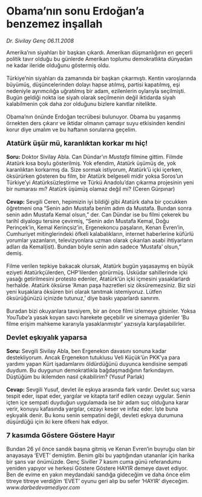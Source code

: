 # Obama’nın sonu Erdoğan’a benzemez inşallah

*Dr. Sivilay Genç 06.11.2008*

<div class="taraf_structure_2col_1zq">
<div class="margen_n">



 <p>Amerika’nın siyahları bir başkan çıkardı. Amerikan düşmanlığının en geçerli politik tavır olduğu bu günlerde Amerikan toplumu demokratlıkta dünyadan ne kadar ileride olduğunu göstermiş oldu. <br/><br/>Türkiye’nin siyahları da zamanında bir başkan çıkarmıştı. Kentin varoşlarında büyümüş, düşüncelerinden dolayı hapse atılmış, partisi kapatılmış, eşi nedeniyle ayrımcılığa uğratılmış bir adam, ezilenlerin oylarıyla seçilmişti. Bugün geldiği nokta ise siyah olarak seçilmenin değil iktidarda siyah kalabilmenin çok daha zor olduğunu bizlere kanıtlar nitelikte. <br/><br/>Obama’nın önünde Erdoğan tecrübesi bulunuyor. Obama bu yaşanmış örnekten ders çıkarır ve iktidar olmanın çamaşır suyu etkisinden kendini korur diye umalım ve bu haftanın sorularına geçelim.<b> <br/><br/><font size="4">Atatürk üşür mü, karanlıktan korkar mı hiç!</font></b><b> <br/><br/>Soru:</b> Doktor Sivilay Abla. Can Dündar’ın <i>Mustafa</i> filmine gittim. Filmde Atatürk kısa boylu gösterilmiş. Yok efendim, Atatürk üşümüş de, yok karanlıktan korkarmış da. Size sormak istiyorum, Atatürk’ü içki içerken, öksürürken gösteren bu film, bir Atatürk belgeseli midir yoksa Soros’un Türkiye’yi Atatürksüzleştirme ve Türkü Anadolu’dan çıkarma projesinin yeni bir numarası mı? Atatürk üşümüş olamaz değil mi? (Ceren Gürpınar)<b> <br/><br/>Cevap:</b> Sevgili Ceren, hepimizin iyi bildiği gibi Atatürk daha bir çocukken öğretmeni ona “Senin adın Mustafa benim adım da Mustafa. Bundan sonra senin adın Mustafa Kemal olsun,” der. Can Dündar ise bu filmi çekerek bu tarihî diyalogu tersine çevirmiş, “Senin adın Mustafa Kemal, Doğu Perinçek’in, Kemal Kerinçsiz’in, Ergenekoncu paşaların, Kenan Evren’in, Cumhuriyet mitinglerindeki öfkeli kalabalıkların, internet haberlerine küfürlü yorumlar yazanların, televizyonlara uzman olarak çıkarılan asabi ihtiyarların adları da Kemal(ist). Bundan böyle senin adın sadece ‘Mustafa’ olsun,” demiş. <br/><br/>Filme verilen tepkiye bakacak olursak, Atatürk bugün yaşasaymış en büyük eziyeti Atatürkçülerden, CHP’lilerden görürmüş. Üsküdar sahillerinde içki yasağı getirilmesini protesto edenler, Atatürk’ün içki içmesini yasaklarlardı herhalde. Atatürk öksürse ‘Aman paşa hazretleri siz öksüremezsiniz. Biz sizi yeni kuşaklara öksüren biri olarak tanıtmak istemiyoruz. Lütfen öksürüğünüzü içinizde tutunuz,’ diye baskı yaparlardı sanırım. <br/><br/>Buradan bizi okuyanlara tavsiyem, bir an önce filmi izlemeye gitsinler. Yoksa <i>YouTube</i>’a yasak koyan savcı harekete geçebilir ve sinemaya gidenler ‘Bu filme erişim mahkeme kararıyla yasaklanmıştır’ yazısıyla karşılaşabilirler.<b> <br/><br/><font size="4">Devlet eşkıyalık yaparsa</font> <br/><br/>Soru:</b> Sevgili Sivilay Abla, ben Ergenekon davasını sonuna kadar destekliyorum. Ancak Ergenekon tutuklusu Veli Küçük’ün PKK’ya para yardımı yapan Kürt işadamlarını öldürdüğünü duyunca kendisine sempati duydum. Bu duygunun demokratlıkla bağdaşmadığının farkındayım. Düştüğüm bu ikilemden nasıl çıkabilirim? (Yusuf Parlak)<b> <br/><br/>Cevap:</b> Sevgili Yusuf, devlet ile eşkıya arasında fark vardır. Devlet suç varsa tespit eder, ispat eder, yargılar ve kitapta tarif edilen cezayı uygular. Senin içten içe sempati duyduğun uygulamada ise bir adam suç olduğuna karar verir, konuyu kafasında yargılar, cezayı keser ve infaz eder. İşte buna eşkıyalık denir. Bu konu senin sempatini değil, devleti eşkıya durumuna düşürdüğü için iki kere öfkeni hak ediyor. <b><br/><br/><font size="4">7 kasımda Göstere Göstere Hayır</font></b> <br/><br/>Bundan 26 yıl önce sandık başına gitmiş ve Kenan Evren’in buyruğu olan bir anayasaya ‘EVET’ demiştim. Benim gibi bu yaptığından utananlar için harika bir şans var önümüzde. Genç Siviller 7 kasım cuma günü referandumu yeniden yapıyor ve herkesi Göstere Göstere HAYIR demeye davet ediyor. Ben de evime en yakın meydandaki sandığa gideceğim ve daha önce elim titreye titreye verdiğim ‘EVET’ oyunu geri alıp bu sefer ‘HAYIR’ diyeceğim. <i>www.darbedevamediyor.com</i> </p>
<br/>
<br/>
<br/>



<br/>


<div id="taraf_not">
</div>

</div>


</div>
